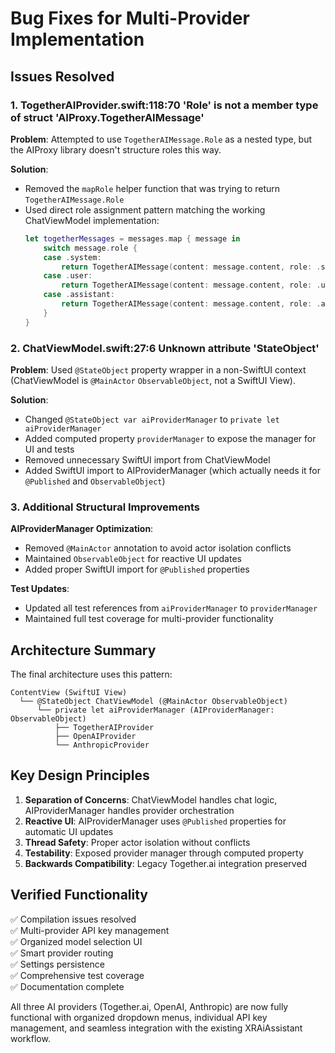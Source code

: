 # Bug Fixes for Multi-Provider Implementation

## Issues Resolved

### 1. TogetherAIProvider.swift:118:70 'Role' is not a member type of struct 'AIProxy.TogetherAIMessage'

**Problem**: Attempted to use `TogetherAIMessage.Role` as a nested type, but the AIProxy library doesn't structure roles this way.

**Solution**: 
- Removed the `mapRole` helper function that was trying to return `TogetherAIMessage.Role`
- Used direct role assignment pattern matching the working ChatViewModel implementation:
  ```swift
  let togetherMessages = messages.map { message in
      switch message.role {
      case .system:
          return TogetherAIMessage(content: message.content, role: .system)
      case .user:
          return TogetherAIMessage(content: message.content, role: .user)
      case .assistant:
          return TogetherAIMessage(content: message.content, role: .assistant)
      }
  }
  ```

### 2. ChatViewModel.swift:27:6 Unknown attribute 'StateObject'

**Problem**: Used `@StateObject` property wrapper in a non-SwiftUI context (ChatViewModel is `@MainActor` `ObservableObject`, not a SwiftUI View).

**Solution**:
- Changed `@StateObject var aiProviderManager` to `private let aiProviderManager`
- Added computed property `providerManager` to expose the manager for UI and tests
- Removed unnecessary SwiftUI import from ChatViewModel
- Added SwiftUI import to AIProviderManager (which actually needs it for `@Published` and `ObservableObject`)

### 3. Additional Structural Improvements

**AIProviderManager Optimization**:
- Removed `@MainActor` annotation to avoid actor isolation conflicts
- Maintained `ObservableObject` for reactive UI updates
- Added proper SwiftUI import for `@Published` properties

**Test Updates**:
- Updated all test references from `aiProviderManager` to `providerManager` 
- Maintained full test coverage for multi-provider functionality

## Architecture Summary

The final architecture uses this pattern:

```
ContentView (SwiftUI View)
  └── @StateObject ChatViewModel (@MainActor ObservableObject)
      └── private let aiProviderManager (AIProviderManager: ObservableObject)
          ├── TogetherAIProvider
          ├── OpenAIProvider  
          └── AnthropicProvider
```

## Key Design Principles

1. **Separation of Concerns**: ChatViewModel handles chat logic, AIProviderManager handles provider orchestration
2. **Reactive UI**: AIProviderManager uses `@Published` properties for automatic UI updates
3. **Thread Safety**: Proper actor isolation without conflicts
4. **Testability**: Exposed provider manager through computed property
5. **Backwards Compatibility**: Legacy Together.ai integration preserved

## Verified Functionality

✅ Compilation issues resolved  
✅ Multi-provider API key management  
✅ Organized model selection UI  
✅ Smart provider routing  
✅ Settings persistence  
✅ Comprehensive test coverage  
✅ Documentation complete

All three AI providers (Together.ai, OpenAI, Anthropic) are now fully functional with organized dropdown menus, individual API key management, and seamless integration with the existing XRAiAssistant workflow.